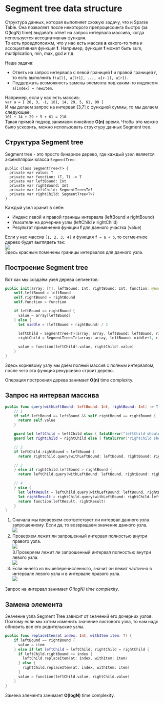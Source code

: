 # Segment tree data structure  
Структура данных, которая выполняет схожую задачу, что и Sparse Table. 
Она позволяет после некоторого препроцессинга быстро (за O(logN) time) выдавать ответ на запрос интервала массива, 
когда используется ассоциативная функция.  
То есть проедполоижм, что у нас есть массив **a** какого-то типа и ассоциативная функция **f**. Например, функция 
**f** может быть sum, multiplication, min, max, gcd и т.д.  

Наша задача:  
- Ответь на запрос интервала с левой границей **l** и правой границей **r**, то есть выполнить 
`f(a[l], a[l+1], ..., a[r-1], a[r])`.  
- Поддержать возможность замены элемента под каким-то индексом `a[index] = newItem`.  

Например, если у нас есть массив:  
`var a = [ 20, 3, -1, 101, 14, 29, 5, 61, 99 ]`  
И мы делаем запрос на интервал [3,7] с функцией суммы, то мы делаем следующее:  
`101 + 14 + 29 + 5 + 61 = 210`  
Такая прямой подход занимаем линейное **O(n)** время. Чтобы это можно было ускорить, можно использовать структуру 
данных Segment tree.  

## Структура Segment tree  
Segment tree - это просто бинарное дерево, где каждый узел является экземпляром класса `SegmentTree`:  
```
public class SegmentTree<T> {
  private var value: T
  private var function: (T, T) -> T
  private var leftBound: Int
  private var rightBound: Int
  private var leftChild: SegmentTree<T>?
  private var rightChild: SegmentTree<T>?
}
``` 
Каждый узел хранит в себе:  
- Индекс левой и правой границы интервала (leftBound и rightBound)  
- Указатели на дочерние узлы  (leftChild и rightChild) 
- Результат применения функции **f** для данного участка (value)  

Если у нас массив `[1, 2, 3, 4]` и функция `f = a + b`, то сегментное дерево будет выглядеть так:  
![](images/pict1.png)  
Здесь красным помечены границы интервалов для данного узла.  

## Построение Segment tree  
Вот как мы создаём узел дерева сегментов:  
```swift
public init(array: [T], leftBound: Int, rightBound: Int, function: @escaping (T, T) -> T) {
    self.leftBound = leftBound
    self.rightBound = rightBound
    self.function = function

    if leftBound == rightBound {
      value = array[leftBound]
    } else {
      let middle = (leftBound + rightBound) / 2

      leftChild = SegmentTree<T>(array: array, leftBound: leftBound, rightBound: middle, function: function)
      rightChild = SegmentTree<T>(array: array, leftBound: middle+1, rightBound: rightBound, function: function)

      value = function(leftChild!.value, rightChild!.value)
    }
}
```
Здесь корневому узлу мы даём полный массив с полным интервалом, после чего эта функция рекурсивно строит дерево.  

Операция построения дерева занимает **O(n)** time complexity.  

## Запрос на интервал массива  
```swift
public func query(withLeftBound: leftBound: Int, rightBound: Int) -> T {
    // 1
    if self.leftBound == leftBound && self.rightBound == rightBound {
      return self.value
    }

    guard let leftChild = leftChild else { fatalError("leftChild should not be nil") }
    guard let rightChild = rightChild else { fatalError("rightChild should not be nil") }

    // 2
    if leftChild.rightBound < leftBound {
      return rightChild.query(withLeftBound: leftBound, rightBound: rightBound)

    // 3
    } else if rightChild.leftBound > rightBound {
      return leftChild.query(withLeftBound: leftBound, rightBound: rightBound)

    // 4
    } else {
      let leftResult = leftChild.query(withLeftBound: leftBound, rightBound: leftChild.rightBound)
      let rightResult = rightChild.query(withLeftBound: rightChild.leftBound, rightBound: rightBound)
      return function(leftResult, rightResult)
    }
}
```
1. Сначала мы проверяем соответствует ли интервал данного узла запрошенному. Если да, то возвращаем значение данного 
узла.  
![](images/pict2.png)
2. Проверяем лежит ли запрошенный интервал полностью внутри правого узла.  
![](images/pict3.png)  
3.Проверяем лежит ли запрошенный интервал полностью внутри левого узла.  
![](images/pict4.png)  
4. Если ничего из вышеперечисленного, значит он лежит частично в интервале левого узла и в интервале правого узла.  
![](images/pict5.png)  

Запрос на интервал занимает *O(logN) time complexity*.  

## Замена элемента  
Значение узла Segment Tree зависит от значений его дочерних узлов. Поэтому если мы хотим изменить значение листового 
узла, то нам надо обновить все его родительские узлы.  
```swift
public func replaceItem(at index: Int, withItem item: T) {
    if leftBound == rightBound {
      value = item
    } else if let leftChild = leftChild, rightChild = rightChild {
      if leftChild.rightBound >= index {
        leftChild.replaceItem(at: index, withItem: item)
      } else {
        rightChild.replaceItem(at: index, withItem: item)
      }
      value = function(leftChild.value, rightChild.value)
    }
}
```
Замена элемента занимает **O(logN)** time complexity.  

